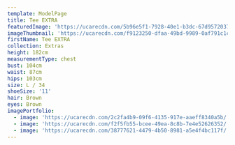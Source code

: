 ```yaml
---
template: ModelPage
title: Tee EXTRA
featuredImage: 'https://ucarecdn.com/5b96e5f1-7928-40e1-b3dc-67d9572037c5/'
imageThumbnail: 'https://ucarecdn.com/f9123250-dfaa-49bd-9989-0af791c1c661/'
firstName: Tee EXTRA
collection: Extras
height: 182cm
measurementType: chest
bust: 104cm
waist: 87cm
hips: 103cm
size: L / 34
shoeSize: '11'
hair: Brown
eyes: Brown
imagePortfolio:
  - image: 'https://ucarecdn.com/2c2fa4b9-09f6-4135-917e-aaeff8340a5b/'
  - image: 'https://ucarecdn.com/f2f5fb55-bcee-49ea-8c8b-7e4e52626352/'
  - image: 'https://ucarecdn.com/38777621-4479-4b50-8981-a5e4f4bc117f/'
---
```


